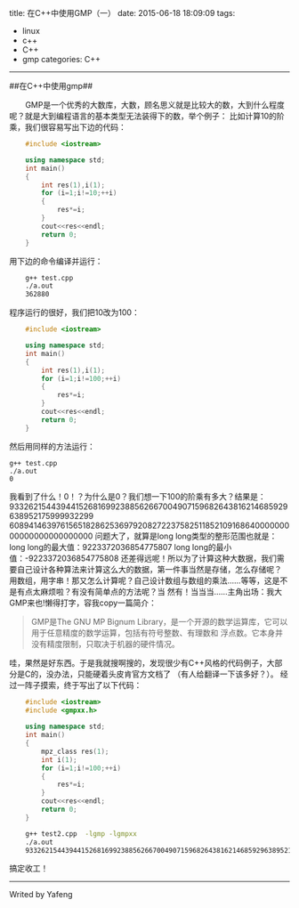 title: 在C++中使用GMP（一）
date: 2015-06-18 18:09:09
tags:
- linux
- c++
- C++
- gmp
categories: C++
---
##在C++中使用gmp##

`    `GMP是一个优秀的大数库，大数，顾名思义就是比较大的数，大到什么程度呢？就是大到编程语言的基本类型无法装得下的数，举个例子： 
比如计算10的阶乘，我们很容易写出下边的代码：  
```C++
    #include <iostream>

    using namespace std;
    int main()
    {
        int res(1),i(1);
        for (i=1;i!=10;++i)
        {
            res*=i;
        }
        cout<<res<<endl;
        return 0;
    }
```
用下边的命令编译并运行：  

```bash
    g++ test.cpp
    ./a.out
    362880    
```

程序运行的很好，我们把10改为100：
```C++
    #include <iostream>

    using namespace std;
    int main()
    {
        int res(1),i(1);
        for (i=1;i!=100;++i)
        {
            res*=i;
        }
        cout<<res<<endl;
        return 0;
    }
```
然后用同样的方法运行：

    g++ test.cpp
    ./a.out
    0    

我看到了什么！0！？为什么是0？我们想一下100的阶乘有多大？结果是： 
933262154439441526816992388562667004907159682643816214685929638952175999932299
608941463976156518286253697920827223758251185210916864000000000000000000000000
问题大了，就算是long long类型的整形范围也就是：
long long的最大值：9223372036854775807
long long的最小值：-9223372036854775808
还差得远呢！所以为了计算这种大数据，我们需要自己设计各种算法来计算这么大的数据，第一件事当然是存储，怎么存储呢？
用数组，用字串！那又怎么计算呢？自己设计数组与数组的乘法……等等，这是不是有点太麻烦啦？有没有简单点的方法呢？当
然有！当当当……主角出场：我大GMP来也!懒得打字，容我copy一篇简介：
>GMP是The GNU MP Bignum Library，是一个开源的数学运算库，它可以用于任意精度的数学运算，包括有符号整数、有理数和
浮点数。它本身并没有精度限制，只取决于机器的硬件情况。

哇，果然是好东西。于是我就搜啊搜的，发现很少有C++风格的代码例子，大部分是C的，没办法，只能硬着头皮肯官方文档了
（有人给翻译一下该多好？）。
经过一阵子摸索，终于写出了以下代码：
```C++
    #include <iostream>
    #include <gmpxx.h>
     
    using namespace std;
    int main()
    {
        mpz_class res(1);
        int i(1);
        for (i=1;i!=100;++i)
        {
            res*=i;
        }
        cout<<res<<endl;
        return 0;
    }
```
```bash    
    g++ test2.cpp  -lgmp -lgmpxx
    ./a.out
    933262154439441526816992388562667004907159682643816214685929638952175999932299156089414639761565182862536979208272237582511852109168640000000000000000000000
```

搞定收工！
















---
Writed by Yafeng

